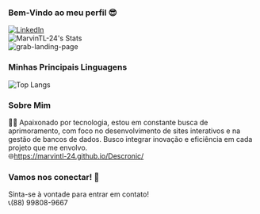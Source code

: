 ### Bem-Vindo ao meu perfil 😎

[![LinkedIn](https://img.shields.io/badge/LinkedIn-0077B5?style=for-the-badge&logo=linkedin&logoColor=white)](https://www.linkedin.com/in/MarvinTL24)
<br>
![MarvinTL-24's Stats](https://github-readme-stats.vercel.app/api?username=MarvinTL-24&show_icons=true&theme=tokyonight)
<br>
![grab-landing-page](https://github.com/MarvinTL-24/Perfil/blob/main/rebrnd-coding.gif)
<br>
### Minhas Principais Linguagens
![Top Langs](https://github-readme-stats.vercel.app/api/top-langs/?username=MarvinTL-24&exclude_repo=github-readme-stats,anuraghazra.github.io)
<br>
### Sobre Mim
👨‍💻  Apaixonado por tecnologia, estou em constante busca de aprimoramento, com foco no desenvolvimento de sites interativos e na gestão de bancos de dados. 
    Busco integrar inovação e eficiência em cada projeto que me envolvo.
<br>
🌐https://marvintl-24.github.io/Descronic/
<br>
### Vamos nos conectar! 🤝
Sinta-se à vontade para entrar em contato!
<br>
📞(88) 99808-9667
